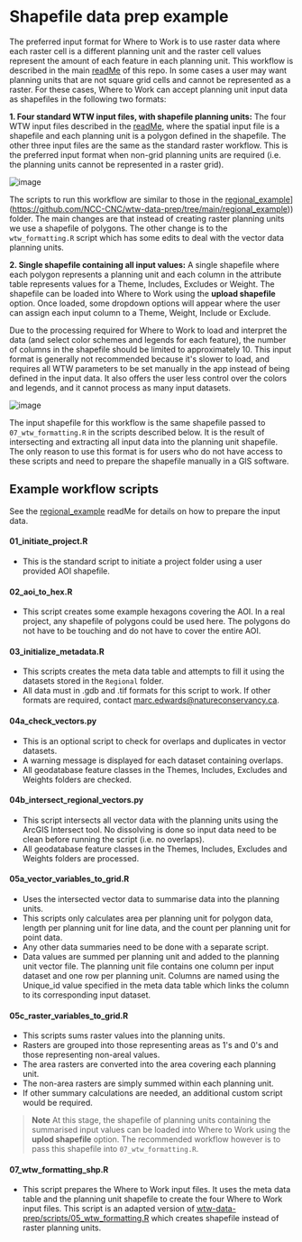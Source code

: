 # Shapefile data prep example

The preferred input format for Where to Work is to use raster data where each raster cell is a different planning unit and
the raster cell values represent the amount of each feature in each planning unit. 
This workflow is described in the main [readMe](https://github.com/NCC-CNC/wtw-data-prep) of this repo.
In some cases a user may want planning units that are not square grid cells and cannot be represented as a raster. For these
cases, Where to Work can accept planning unit input data as shapefiles in the following two formats:

**1. Four standard WTW input files, with shapefile planning units:** The four WTW input files described in the 
[readMe](https://github.com/NCC-CNC/wtw-data-prep), where the spatial input file is a shapefile and each planning unit is a 
polygon defined in the shapefile. The other three input files are the same as the standard raster workflow. This is the preferred 
input format when non-grid  planning units are required (i.e. the planning units cannot be represented in a raster grid).

![image](https://user-images.githubusercontent.com/10728298/236540944-baa83277-74de-4d87-aa29-03d57a9c5d61.png)

The scripts to run this workflow are similar to those in the [regional_example]([https://github.com/NCC-CNC/wtw-data-prep/regional_example)](https://github.com/NCC-CNC/wtw-data-prep/tree/main/regional_example)) 
folder. The main changes are that instead of creating raster planning units we use a shapefile of polygons. The other change is to the 
`wtw_formatting.R` script which has some edits to deal with the vector data planning units.

**2. Single shapefile containing all input values:** A single shapefile where each polygon represents a planning unit and each column in 
the attribute table represents values for a Theme, Includes, Excludes or Weight. The shapefile can be loaded into Where to Work using 
the **upload shapefile** option. Once loaded, some dropdown options will appear where the user can assign each input column to a Theme, 
Weight, Include or Exclude.

Due to the processing required for Where to Work to load and interpret the data (and select color schemes and legends for each feature), 
the number of columns in the shapefile should be limited to approximately 10. This input format is generally not recommended because 
it's slower to load, and requires all WTW parameters to be set manually in the app instead of being defined in the input data. It also
offers the user less control over the colors and legends, and it cannot process as many input datasets.

![image](https://user-images.githubusercontent.com/10728298/236546666-d2c237ee-eede-4d74-ab1e-722b8acb0c99.png)

The input shapefile for this workflow is the same shapefile passed to `07_wtw_formatting.R` in the scripts described below.
It is the result of intersecting and extracting all input data into the planning unit shapefile. The only reason to use this format
is for users who do not have access to these scripts and need to prepare the shapefile manually in a GIS software.


## Example workflow scripts

See the [regional_example](https://github.com/NCC-CNC/wtw-data-prep/regional_example) readMe for details on how to prepare the
input data.

#### 01_initiate_project.R

- This is the standard script to initiate a project folder using a user provided
AOI shapefile.

#### 02_aoi_to_hex.R

- This script creates some example hexagons covering the AOI. In a real project,
any shapefile of polygons could be used here. The polygons do not have to be touching
and do not have to cover the entire AOI.

#### 03_initialize_metadata.R

- This scripts creates the meta data table and attempts to fill it using the
datasets stored in the `Regional` folder.
- All data must in .gdb and .tif formats for this script to work. If other
formats are required, contact marc.edwards@natureconservancy.ca.

#### 04a_check_vectors.py

- This is an optional script to check for overlaps and duplicates in vector
datasets.
- A warning message is displayed for each dataset containing overlaps.
- All geodatabase feature classes in the Themes, Includes, Excludes and Weights
folders are checked.

#### 04b_intersect_regional_vectors.py

- This script intersects all vector data with the planning units using the
ArcGIS Intersect tool. No dissolving is done so input data need to be clean
before running the script (i.e. no overlaps).
- All geodatabase feature classes in the Themes, Includes, Excludes and Weights
folders are processed.

#### 05a_vector_variables_to_grid.R

- Uses the intersected vector data to summarise data into the planning units.
- This scripts only calculates area per planning unit for polygon data, length
per planning unit for line data, and the count per planning unit for point data.
- Any other data summaries need to be done with a separate script.
- Data values are summed per planning unit and added to the planning unit vector
file. The planning unit file contains one column per input dataset and one row
per planning unit. Columns are named using the Unique_id value specified in
the meta data table which links the column to its corresponding input dataset.

#### 05c_raster_variables_to_grid.R

- This scripts sums raster values into the planning units.
- Rasters are grouped into those representing areas as 1's and 0's and those
representing non-areal values.
- The area rasters are converted into the area covering each planning unit.
- The non-area rasters are simply summed within each planning unit.
- If other summary calculations are needed, an additional custom script would
be required.

> **Note** At this stage, the shapefile of planning units containing the summarised
input values can be loaded into Where to Work using the **uplod shapefile**
option. The recommended workflow however is to pass this shapefile into 
`07_wtw_formatting.R`.

#### 07_wtw_formatting_shp.R

- This script prepares the Where to Work input files. It uses the
meta data table and the planning unit shapefile to create the four Where to Work 
input files. This script is an adapted version of 
[wtw-data-prep/scripts/05_wtw_formatting.R](https://github.com/NCC-CNC/wtw-data-prep/blob/main/scripts/05_wtw_formatting.R)
which creates shapefile instead of raster planning units.
